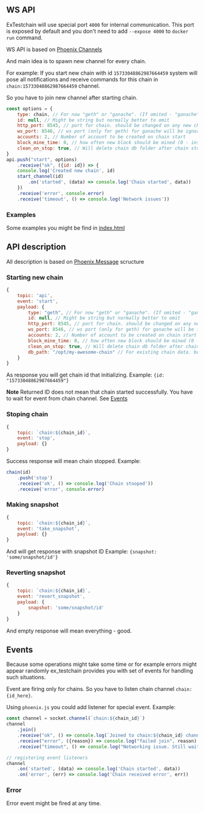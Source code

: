 ## WS API
ExTestchain will use special port `4000` for internal communication.
This port is exposed by default and you don't need to add `--expose 4000` to `docker run` command.

WS API is based on [Phoenix Channels](https://hexdocs.pm/phoenix/channels.html#content)

And main idea is to spawn new channel for every chain.

For example: If you start new chain with id `15733048862987664459` system will pose all notifications and receive commands for this chain in `chain:15733048862987664459` channel.

So you have to join new channel after starting chain.

```javascript
const options = {
    type: chain, // For now "geth" or "ganache". (If omited - "ganache" will be used)
    id: null, // Might be string but normally better to omit
    http_port: 8545, // port for chain. should be changed on any new chain
    ws_port: 8546, // ws port (only for geth) for ganache will be ignored
    accounts: 2, // Number of account to be created on chain start
    block_mine_time: 0, // how often new block should be mined (0 - instamine)
    clean_on_stop: true, // Will delete chain db folder after chain stop
}
api.push("start", options)
    .receive("ok", ({id: id}) => {
    console.log('Created new chain', id)
    start_channel(id)
        .on('started', (data) => console.log('Chain started', data))
    })
    .receive('error', console.error)
    .receive('timeout', () => console.log('Network issues'))
```

### Examples

Some examples you might be find in [index.html](../apps/web_api/priv/static/index.html)

## API description

All description is based on [Phoenix.Message](https://hexdocs.pm/phoenix/channels.html#messages) scructure 

### Starting new chain

```js
{
    topic: 'api',
    event: 'start',
    payload: {
        type: "geth", // For now "geth" or "ganache". (If omited - "ganache" will be used)
        id: null, // Might be string but normally better to omit
        http_port: 8545, // port for chain. should be changed on any new chain
        ws_port: 8546, // ws port (only for geth) for ganache will be ignored
        accounts: 2, // Number of account to be created on chain start
        block_mine_time: 0, // how often new block should be mined (0 - instamine)
        clean_on_stop: true, // Will delete chain db folder after chain stop
        db_path: "/opt/my-awesome-chain" // For existing chain data. be sure you mounted volume to docker
    }
}
```

As response you will get chain id that initializing. 
Example: `{id: "15733048862987664459"}`

**Note** 
Returned ID does not mean that chain started successfully.
You have to wait for event from chain channel. See [Events](#events)

### Stoping chain

```js
{
    topic: `chain:${chain_id}`,
    event: 'stop',
    payload: {}
}
```

Success response will mean chain stopped.
Example:
```js
chain(id)
    .push('stop')
    .receive('ok', () => console.log('Chain stooped'))
    .receive('error', console.error)
```

### Making snapshot

```js
{
    topic: `chain:${chain_id}`,
    event: 'take_snapshot',
    payload: {}
}
```

And will get response with snapshot ID 
Example: `{snapshot: 'some/snapshot/id'}`

### Reverting snapshot

```js
{
    topic: `chain:${chain_id}`,
    event: 'revert_snapshot',
    payload: {
        snapshot: 'some/snapshot/id'
    }
}
```

And empty response will mean everything - good.

## Events
Because some operations might take some time or for example errors might appear randomly
ex_testchain provides you with set of events for handling such situations.

Event are firing only for chains. So you have to listen chain channel `chain:{id_here}`.

Using `phoenix.js` you could add listener for special event. 
Example: 
```js
const channel = socket.channel(`chain:${chain_id}`)
channel
    .join()
    .receive("ok", () => console.log(`Joined to chain:${chain_id} channel`))
    .receive("error", ({reason}) => console.log("failed join", reason) )
    .receive("timeout", () => console.log("Networking issue. Still waiting..."))

// registering event listeners
channel
    .on('started', (data) => console.log('Chain started', data))
    .on('error', (err) => console.log('Chain received error', err))
```

### Error
Error event might be fired at any time.